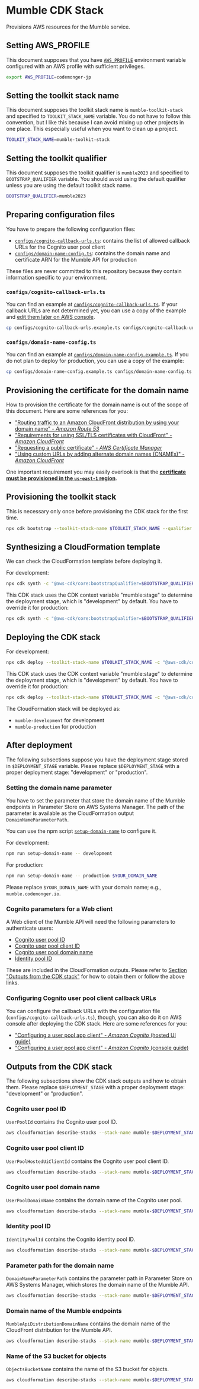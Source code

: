 # Mumble CDK Stack

Provisions AWS resources for the Mumble service.

## Setting AWS_PROFILE

This document supposes that you have [`AWS_PROFILE`](https://docs.aws.amazon.com/cli/latest/userguide/cli-configure-files.html#cli-configure-files-using-profiles) environment variable configured with an AWS profile with sufficient privileges.

```sh
export AWS_PROFILE=codemonger-jp
```

## Setting the toolkit stack name

This document supposes the toolkit stack name is `mumble-toolkit-stack` and specified to `TOOLKIT_STACK_NAME` variable.
You do not have to follow this convention, but I like this because I can avoid mixing up other projects in one place.
This especially useful when you want to clean up a project.

```sh
TOOLKIT_STACK_NAME=mumble-toolkit-stack
```

## Setting the toolkit qualifier

This document supposes the toolkit qualifier is `mumble2023` and specified to `BOOTSTRAP_QUALIFIER` variable.
You should avoid using the default qualifier unless you are using the default toolkit stack name.

```sh
BOOTSTRAP_QUALIFIER=mumble2023
```

## Preparing configuration files

You have to prepare the following configuration files:
- [`configs/cognito-callback-urls.ts`](#configscognito-callback-urlsts): contains the list of allowed callback URLs for the Cognito user pool client
- [`configs/domain-name-config.ts`](#configsdomain-name-configts): contains the domain name and certificate ARN for the Mumble API for production

These files are never committed to this repository because they contain information specific to your environment.

### `configs/cognito-callback-urls.ts`

You can find an example at [`configs/cognito-callback-urls.ts`](./configs/cognito-callback-urls.example.ts).
If your callback URLs are not determined yet, you can use a copy of the example and [edit them later on AWS console](#configuring-cognito-user-pool-client-callback-urls).

```sh
cp configs/cognito-callback-urls.example.ts configs/cognito-callback-urls.ts
```

### `configs/domain-name-config.ts`

You can find an example at [`configs/domain-name-config.example.ts`](./configs/domain-name-config.example.ts).
If you do not plan to deploy for production, you can use a copy of the example:

```sh
cp configs/domain-name-config.example.ts configs/domain-name-config.ts
```

## Provisioning the certificate for the domain name

How to provision the certificate for the domain name is out of the scope of this document.
Here are some references for you:
- ["Routing traffic to an Amazon CloudFront distribution by using your domain name" - _Amazon Route 53_](https://docs.aws.amazon.com/Route53/latest/DeveloperGuide/routing-to-cloudfront-distribution.html)
- ["Requirements for using SSL/TLS certificates with CloudFront" - _Amazon CloudFront_](https://docs.aws.amazon.com/AmazonCloudFront/latest/DeveloperGuide/cnames-and-https-requirements.html)
- ["Requesting a public certificate" - _AWS Certificate Manager_](https://docs.aws.amazon.com/acm/latest/userguide/gs-acm-request-public.html)
- ["Using custom URLs by adding alternate domain names (CNAMEs)" - _Amazon CloudFront_](https://docs.aws.amazon.com/AmazonCloudFront/latest/DeveloperGuide/CNAMEs.html)

One important requirement you may easily overlook is that the [**certificate must be provisioned in the `us-east-1` region**](https://docs.aws.amazon.com/AmazonCloudFront/latest/DeveloperGuide/cnames-and-https-requirements.html#https-requirements-certificate-issuer).

## Provisioning the toolkit stack

This is necessary only once before provisioning the CDK stack for the first time.

```sh
npx cdk bootstrap --toolkit-stack-name $TOOLKIT_STACK_NAME --qualifier $BOOTSTRAP_QUALIFIER
```

## Synthesizing a CloudFormation template

We can check the CloudFormation template before deploying it.

For development:

```sh
npx cdk synth -c "@aws-cdk/core:bootstrapQualifier=$BOOTSTRAP_QUALIFIER"
```

This CDK stack uses the CDK context variable "mumble:stage" to determine the deployment stage, which is "development" by default.
You have to override it for production:

```sh
npx cdk synth -c "@aws-cdk/core:bootstrapQualifier=$BOOTSTRAP_QUALIFIER" -c "mumble:stage=production"
```

## Deploying the CDK stack

For development:

```sh
npx cdk deploy --toolkit-stack-name $TOOLKIT_STACK_NAME -c "@aws-cdk/core:bootstrapQualifier=$BOOTSTRAP_QUALIFIER"
```

This CDK stack uses the CDK context variable "mumble:stage" to determine the deployment stage, which is "development" by default.
You have to override it for production:

```sh
npx cdk deploy --toolkit-stack-name $TOOLKIT_STACK_NAME -c "@aws-cdk/core:bootstrapQualifier=$BOOTSTRAP_QUALIFIER" -c "mumble:stage=production"
```

The CloudFormation stack will be deployed as:
- `mumble-development` for development
- `mumble-production` for production

## After deployment

The following subsections suppose you have the deployment stage stored in `$DEPLOYMENT_STAGE` variable.
Please replace `$DEPLOYMENT_STAGE` with a proper deployment stage: "development" or "production".

### Setting the domain name parameter

You have to set the parameter that store the domain name of the Mumble endpoints in Parameter Store on AWS Systems Manager.
The path of the parameter is available as the CloudFormation output `DomainNameParameterPath`.

You can use the npm script [`setup-domain-name`](./scripts/setup-domain-name.ts) to configure it.

For development:

```sh
npm run setup-domain-name -- development
```

For production:

```sh
npm run setup-domain-name -- production $YOUR_DOMAIN_NAME
```

Please replace `$YOUR_DOMAIN_NAME` with your domain name; e.g., `mumble.codemonger.io`.

### Cognito parameters for a Web client

A Web client of the Mumble API will need the following parameters to authenticate users:
- [Cognito user pool ID](#cognito-user-pool-id)
- [Cognito user pool client ID](#cognito-user-pool-client-id)
- [Cognito user pool domain name](#cognito-user-pool-domain-name)
- [Identity pool ID](#identity-pool-id)

These are included in the CloudFormation outputs.
Please refer to [Section "Outputs from the CDK stack"](#outputs-from-the-cdk-stack) for how to obtain them or follow the above links.

### Configuring Cognito user pool client callback URLs

You can configure the callback URLs with the configuration file (`configs/cognito-callback-urls.ts`), though, you can also do it on AWS console after deploying the CDK stack.
Here are some references for you:
- ["Configuring a user pool app client" - _Amazon Cognito_ (hosted UI guide)](https://docs.aws.amazon.com/cognito/latest/developerguide/cognito-user-pools-app-idp-settings.html)
- ["Configuring a user pool app client" - _Amazon Cognito_ (console guide)](https://docs.aws.amazon.com/cognito/latest/developerguide/user-pool-settings-client-apps.html)

## Outputs from the CDK stack

The following subsections show the CDK stack outputs and how to obtain them.
Please replace `$DEPLOYMENT_STAGE` with a proper deployment stage: "development" or "production".

### Cognito user pool ID

`UserPoolId` contains the Cognito user pool ID.

```sh
aws cloudformation describe-stacks --stack-name mumble-$DEPLOYMENT_STAGE --query "Stacks[0].Outputs[?OutputKey=='UserPoolId']|[0].OutputValue" --output text
```

### Cognito user pool client ID

`UserPoolHostedUiClientId` contains the Cognito user pool client ID.

```sh
aws cloudformation describe-stacks --stack-name mumble-$DEPLOYMENT_STAGE --query "Stacks[0].Outputs[?OutputKey=='UserPoolHostedUiClientId']|[0].OutputValue" --output text
```

### Cognito user pool domain name

`UserPoolDomainName` contains the domain name of the Cognito user pool.

```sh
aws cloudformation describe-stacks --stack-name mumble-$DEPLOYMENT_STAGE --query "Stacks[0].Outputs[?OutputKey=='UserPoolDomainName']|[0].OutputValue" --output text
```

### Identity pool ID

`IdentityPoolId` contains the Cognito identity pool ID.

```sh
aws cloudformation describe-stacks --stack-name mumble-$DEPLOYMENT_STAGE --query "Stacks[0].Outputs[?OutputKey=='IdentityPoolId']|[0].OutputValue" --output text
```

### Parameter path for the domain name

`DomainNameParameterPath` contains the parameter path in Parameter Store on AWS Systems Manager, which stores the domain name of the Mumble API.

```sh
aws cloudformation describe-stacks --stack-name mumble-$DEPLOYMENT_STAGE --query "Stacks[0].Outputs[?OutputKey=='DomainNameParameterPath']|[0].OutputValue" --output text
```

### Domain name of the Mumble endpoints

`MumbleApiDistributionDomainName` contains the domain name of the CloudFront distribution for the Mumble API.

```sh
aws cloudformation describe-stacks --stack-name mumble-$DEPLOYMENT_STAGE --query "Stacks[0].Outputs[?OutputKey=='MumbleApiDistributionDomainName']|[0].OutputValue" --output text
```

### Name of the S3 bucket for objects

`ObjectsBucketName` contains the name of the S3 bucket for objects.

```sh
aws cloudformation describe-stacks --stack-name mumble-$DEPLOYMENT_STAGE --query "Stacks[0].Outputs[?OutputKey=='ObjectsBucketName']|[0].OutputValue" --output text
```